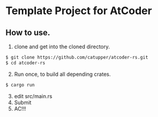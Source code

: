 # Template Project for AtCoder

## How to use.

1. clone and get into the cloned directory.
```bash
$ git clone https://github.com/catupper/atcoder-rs.git
$ cd atcoder-rs
```

2. Run once, to build all depending crates.
```bash
$ cargo run
```
3. edit src/main.rs
4. Submit
5. AC!!!
